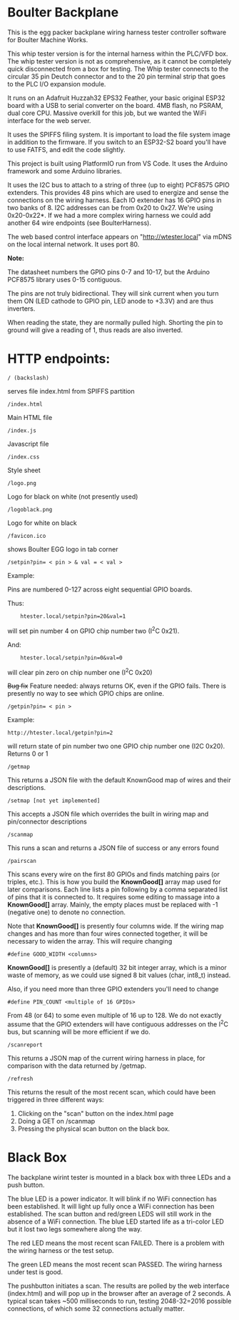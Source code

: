 # Boulter Backplane

This is the egg packer backplane wiring harness tester controller software for Boulter Machine Works. 

This whip tester version is for the internal harness within the PLC/VFD box. The whip tester version is not as comprehensive, as it cannot be completely quick disconnected from a box for testing. The Whip tester connects to the circular 35 pin Deutch connector and to the 20 pin terminal strip that goes to the PLC I/O expansion module. 

It runs on an Adafruit Huzzah32 EPS32 Feather, your basic original ESP32 board with a USB to serial converter on the board. 4MB flash, no PSRAM, dual core CPU. Massive overkill for this job, but we wanted the WiFi interface for the web server.

It uses the SPIFFS filing system. It is important to load the file system image in addition to the firmware.
If you switch to an ESP32-S2 board you'll have to use FATFS, and edit the code slightly. 

This project is built using PlatformIO run from VS Code. It uses the Arduino framework and some Arduino libraries.

It uses the I2C bus to attach to a string of three (up to eight) PCF8575 GPIO extenders. This provides 48 pins which are used to energize and sense the connections on the wiring harness. Each IO extender has 16 GPIO pins in two banks of 8. I2C addresses can be from 0x20 to 0x27. We're using 0x20-0x22*. If we had a more complex wiring harness we could add another 64 wire endpoints (see BoulterHarness). 

The web based control interface appears on "http://wtester.local" via mDNS on the local internal network. It uses port 80.

**Note:**

The datasheet numbers the GPIO pins 0-7 and 10-17, but the Arduino PCF8575 library uses 0-15 contiguous.

The pins are not truly bidirectional. They will sink current when you turn them ON (LED cathode to GPIO pin, LED anode to +3.3V) and are thus inverters. 

When reading the state, they are normally pulled high. Shorting the pin to ground will give a reading of 1, thus reads are also inverted.

# HTTP endpoints:

    / (backslash)

serves file index.html from SPIFFS partition

    /index.html

Main HTML file

    /index.js

Javascript file

    /index.css

Style sheet

    /logo.png

Logo for black on white (not presently used)

    /logoblack.png

Logo for white on black

    /favicon.ico
    
shows Boulter EGG logo in tab corner

    /setpin?pin= < pin > & val = < val >

Example:

Pins are numbered 0-127 across eight sequential GPIO boards.

Thus:
    
        htester.local/setpin?pin=20&val=1

will set pin number 4 on GPIO chip number two (I<sup>2</sup>C 0x21).

And:

        htester.local/setpin?pin=0&val=0

will clear pin zero on chip number one (I<sup>2</sup>C 0x20)

~~Bug fix~~ Feature needed: always returns OK, even if the GPIO fails. There is presently no way to see which GPIO chips are online.



    /getpin?pin= < pin >

Example:

    http://htester.local/getpin?pin=2

will return state of pin number two one GPIO chip number one (I2C 0x20). Returns 0 or 1

    /getmap

This returns a JSON file with the default KnownGood map of wires and their descriptions. 

    /setmap [not yet implemented]

This accepts a JSON file which overrides the built in wiring map and pin/connector descriptions 

    /scanmap

This runs a scan and returns a JSON file of success or any errors found

    /pairscan

This scans every wire on the first 80 GPIOs and finds matching pairs (or triples, etc.). This is how you build the **KnownGood[]** array map used for later comparisons. Each line lists a pin following by a comma separated list of pins that it is connected to. It requires some editing to massage into a **KnownGood[]** array. Mainly, the empty places must be replaced with -1 (negative one) to denote no connection. 

Note that **KnownGood[]** is presently four columns wide. If the wiring map changes and has more than four wires connected together, it will be necessary to widen the array. This will require changing

    #define GOOD_WIDTH <columns>

**KnownGood[]** is presently a (default) 32 bit integer array, which is a minor waste of memory, as we could use signed 8 bit values (char, int8_t) instead. 

Also, if you need more than three GPIO extenders you'll need to change

    #define PIN_COUNT <multiple of 16 GPIOs>

From 48 (or 64) to some even multiple of 16 up to 128. We do not exactly assume that the GPIO extenders will have contiguous addresses on the I<sup>2</sup>C bus, but scanning will be more efficient if we do.  

    /scanreport

This returns a JSON map of the current wiring harness in place, for comparison with the data returned by /getmap. 

    /refresh

This returns the result of the most recent scan, which could have been triggered in three different ways:
1. Clicking on the "scan" button on the index.html page
2. Doing a GET on /scanmap
3. Pressing the physical scan button on the black box.

# Black Box

The backplane wirint tester is mounted in a black box with three LEDs and a push button.

The blue LED is a power indicator. It will blink if no WiFi connection has been established. It will light up fully once a WiFi connection has been established. The scan button and red/green LEDS will still work in the absence of a WiFi connection. The blue LED started life as a tri-color LED but it lost two legs somewhere along the way.

The red LED means the most recent scan FAILED. There is a problem with the wiring harness or the test setup.

The green LED means the most recent scan PASSED. The wiring harness under test is good.

The pushbutton initiates a scan. The results are polled by the web interface (index.html) and will pop up in the browser after an average of 2 seconds. A typical scan takes ~500 milliseconds to run, testing 2048-32=2016 possible connections, of which some 32 connections actually matter. 
